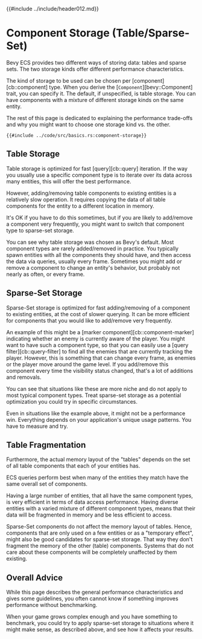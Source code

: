 {{#include ../include/header012.md}}

# Component Storage (Table/Sparse-Set)

Bevy ECS provides two different ways of storing data: tables and sparse sets.
The two storage kinds offer different performance characteristics.

The kind of storage to be used can be chosen per [component][cb::component]
type.  When you derive the [`Component`][bevy::Component] trait, you can
specify it. The default, if unspecified, is table storage. You can have
components with a mixture of different storage kinds on the same entity.

The rest of this page is dedicated to explaining the performance trade-offs
and why you might want to choose one storage kind vs. the other.

```rust,no_run,noplayground
{{#include ../code/src/basics.rs:component-storage}}
```

## Table Storage

Table storage is optimized for fast [query][cb::query] iteration. If the
way you usually use a specific component type is to iterate over its data
across many entities, this will offer the best performance.

However, adding/removing table components to existing entities is a relatively
slow operation. It requires copying the data of all table components for
the entity to a different location in memory.

It's OK if you have to do this sometimes, but if you are likely to add/remove
a component very frequently, you might want to switch that component type
to sparse-set storage.

You can see why table storage was chosen as Bevy's default. Most component
types are rarely added/removed in practice. You typically spawn entities with
all the components they should have, and then access the data via queries,
usually every frame. Sometimes you might add or remove a component to change
an entity's behavior, but probably not nearly as often, or every frame.

## Sparse-Set Storage

Sparse-Set storage is optimized for fast adding/removing of a component to
existing entities, at the cost of slower querying. It can be more efficient
for components that you would like to add/remove very frequently.

An example of this might be a [marker component][cb::component-marker]
indicating whether an enemy is currently aware of the player. You might
want to have such a component type, so that you can easily use a [query
filter][cb::query-filter] to find all the enemies that are currently
tracking the player. However, this is something that can change every frame,
as enemies or the player move around the game level. If you add/remove this
component every time the visibility status changed, that's a lot of additions
and removals.

You can see that situations like these are more niche and do not apply
to most typical component types. Treat sparse-set storage as a potential
optimization you could try in specific circumstances.

Even in situations like the example above, it might not be a performance win.
Everything depends on your application's unique usage patterns. You have to
measure and try.

## Table Fragmentation

Furthermore, the actual memory layout of the "tables" depends on the set of
all table components that each of your entities has.

ECS queries perform best when many of the entities they match have the same
overall set of components.

Having a large number of entities, that all have the same component types, is
very efficient in terms of data access performance. Having diverse entities
with a varied mixture of different component types, means that their data
will be fragmented in memory and be less efficient to access.

Sparse-Set components do not affect the memory layout of tables. Hence,
components that are only used on a few entities or as a "temporary effect",
might also be good candidates for sparse-set storage. That way they don't
fragment the memory of the other (table) components. Systems that do not
care about these components will be completely unaffected by them existing.

## Overall Advice

While this page describes the general performance characteristics and gives
some guidelines, you often cannot know if something improves performance
without benchmarking.

When your game grows complex enough and you have something to benchmark,
you could try to apply sparse-set storage to situations where it might make
sense, as described above, and see how it affects your results.
